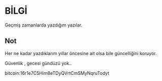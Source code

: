 # BİLGİ

Geçmiş zamanlarda yazdığım yazılar.

## Not

Her ne kadar yazdıklarım yıllar öncesine ait olsa bile güncelliğini koruyor.

Güvenlik , gecesi gündüzü yok..


bitcoin:16r1e7C5Him8eTDyQVrtCmSMyNqruTodyt
